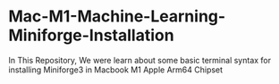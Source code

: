 # Mac-M1-Machine-Learning-Miniforge-Installation
In This Repository, We were learn about some basic terminal syntax for installing Miniforge3 in Macbook M1 Apple Arm64 Chipset
